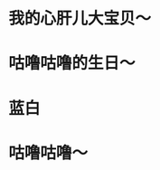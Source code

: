 <!--
 * @Author: Evan Zuo v_wangxiangbo01@baidu.com
 * @Date: 2022-05-15 17:03:50
 * @LastEditors: Evan Zuo v_wangxiangbo01@baidu.com
 * @LastEditTime: 2022-06-05 12:22:20
 * @FilePath: /MyBlog/docs/me.md
 * @Description: 这是默认设置,请设置`customMade`, 打开koroFileHeader查看配置 进行设置: https://github.com/OBKoro1/koro1FileHeader/wiki/%E9%85%8D%E7%BD%AE
-->
# 我的心肝儿大宝贝～
<OtherComponent></OtherComponent>

# 咕噜咕噜的生日～
<CatBirth></CatBirth>

# 蓝白

<CatBirthSecond></CatBirthSecond>
# 咕噜咕噜～
<Cat></Cat>
